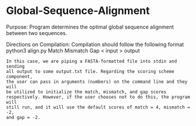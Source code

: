# Global-Sequence-Alignment
Purpose: Program determines the optimal global sequence alignment between two sequences. 

Directions on Compilation: 
    Compilation should follow the following format
    python3 align.py Match Mismatch Gap < input > output

    In this case, we are piping a FASTA-formatted file into stdin and sending
    all output to some output.txt file. Regarding the scoring scheme component,
    the user can pass in arguments (numbers) on the command line and they will
    be utilized to initialize the match, mismatch, and gap scores 
    respectively. However, if the user chooses not to do this, the program will
    still run, and it will use the default scores of match = 4, mismatch = -2,
    and gap = -2. 
